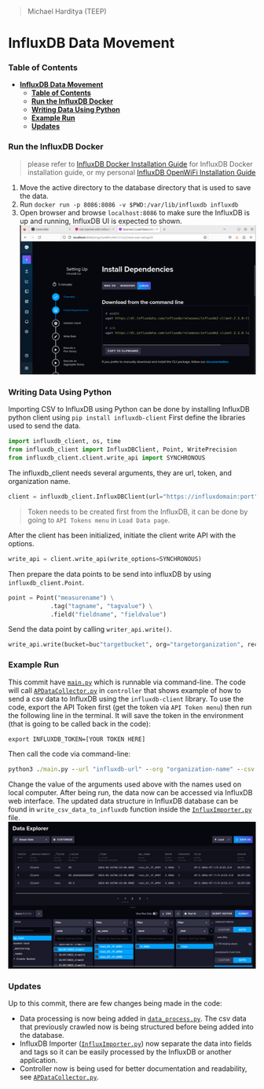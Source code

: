 >Michael Harditya (TEEP)
# **InfluxDB Data Movement**
### **Table of Contents**
- [**InfluxDB Data Movement**](#influxdb-data-movement)
  - [**Table of Contents**](#table-of-contents)
  - [**Run the InfluxDB Docker**](#run-the-influxdb-docker)
  - [**Writing Data Using Python**](#writing-data-using-python)
  - [**Example Run**](#example-run)
  - [**Updates**](#updates)

### **Run the InfluxDB Docker**
> please refer to [InfluxDB Docker Installation Guide](https://docs.influxdata.com/influxdb/v2/install/?t=Docker) for InfluxDB Docker installation guide, or my personal [InfluxDB OpenWiFi Installation Guide](https://github.com/bmw-ece-ntust/internship/blob/05f5030f262ea45898e597b1e4fe48f21cad5350/learning_notes/InfluxDB_OpenWiFi_Installation.md)
1. Move the active directory to the database directory that is used to save the data.
2. Run ```docker run -p 8086:8086 -v $PWD:/var/lib/influxdb influxdb```
3. Open browser and browse ```localhost:8086``` to make sure the InfluxDB is up and running, InfluxDB UI is expected to shown.
![image](../images/InfluxDBUI.png)
### **Writing Data Using Python**
Importing CSV to InfluxDB using Python can be done by installing InfluxDB python client using ```pip install influxdb-client```
First define the libraries used to send the data.
```python
import influxdb_client, os, time
from influxdb_client import InfluxDBClient, Point, WritePrecision
from influxdb_client.client.write_api import SYNCHRONOUS
```
The influxdb_client needs several arguments, they are url, token, and organization name.
```python
client = influxdb_client.InfluxDBClient(url="https://influxdomain:port", token="influxtoken", org="targetorganization")
```
>Token needs to be created first from the InfluxDB, it can be done by going to ```API Tokens menu``` in ```Load Data page```.

After the client has been initialized, initiate the client write API with the options.
```python
write_api = client.write_api(write_options=SYNCHRONOUS)
```
Then prepare the data points to be send into influxDB by using ```influxdb_client.Point```.
```python
point = Point("measurename") \
            .tag("tagname", "tagvalue") \
            .field("fieldname", "fieldvalue")
```
Send the data point by calling ```writer_api.write()```.
```python
write_api.write(bucket=buc"targetbucket", org="targetorganization", record=point)
```
### Example Run
This commit have [```main.py```](../main.py) which is runnable via command-line. The code will call [```APDataCollector.py```](../controller/APDataCollector.py) in ```controller``` that shows example of how to send a csv data to InfluxDB using the ```influxdb-client``` library. To use the code, export the API Token first (get the token via ```API Token menu```) then run the following line in the terminal. It will save the token in the environment (that is going to be called back in the code):

```cmd
export INFLUXDB_TOKEN=[YOUR TOKEN HERE]
```

Then call the code via command-line:

```cmd
python3 ./main.py --url "influxdb-url" --org "organization-name" --csv "filename.csv" --bucket "bucket-name"
```

Change the value of the arguments used above with the names used on local computer. After being run, the data now can be accessed via InfluxDB web interface. The updated data structure in InfluxDB database can be found in ```write_csv_data_to_influxdb``` function inside the [```InfluxImporter.py```](../utils/InfluxImporter.py) file.
![image](../images/InfluxDataStructured.png)
### Updates
Up to this commit, there are few changes being made in the code:
- Data processing is now being added in [```data_process.py```](../utils/data_process.py). The csv data that previously crawled now is being structured before being added into the database.
- InfluxDB Importer ([```InfluxImporter.py```](../utils/InfluxImporter.py)) now separate the data into fields and tags so it can be easily processed by the InfluxDB or another application.
- Controller now is being used for better documentation and readability, see [```APDataCollector.py```](../controller/APDataCollector.py).
